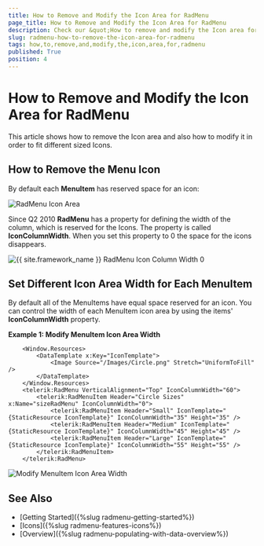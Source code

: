 ```yaml
---
title: How to Remove and Modify the Icon Area for RadMenu
page_title: How to Remove and Modify the Icon Area for RadMenu
description: Check our &quot;How to remove and modify the Icon area for RadMenu&quot; documentation article for the RadMenu {{ site.framework_name }} control.
slug: radmenu-how-to-remove-the-icon-area-for-radmenu
tags: how,to,remove,and,modify,the,icon,area,for,radmenu
published: True
position: 4
---
```


# How to Remove and Modify the Icon Area for RadMenu

This article shows how to remove the Icon area and also how to modify it in order to fit different sized Icons.

## How to Remove the Menu Icon

By default each __MenuItem__ has reserved space for an icon:

![RadMenu Icon Area](images/RadMenuIcon.jpg)

Since Q2 2010 __RadMenu__ has a property for defining the width of the column, which is reserved for the Icons. The property is called __IconColumnWidth__. When you set this property to 0 the space for the icons disappears.

![{{ site.framework_name }} RadMenu Icon Column Width 0](images/RadMenu_IconColumnWidth.jpg)

## Set Different Icon Area Width for Each MenuItem

By default all of the MenuItems have equal space reserved for an icon. You can control the width of each MenuItem icon area by using the items' __IconColumnWidth__ property.

__Example 1: Modify MenuItem Icon Area Width__
```XAML
	<Window.Resources>
		<DataTemplate x:Key="IconTemplate">
			<Image Source="/Images/Circle.png" Stretch="UniformToFill" />
		</DataTemplate>
    </Window.Resources>
	<telerik:RadMenu VerticalAlignment="Top" IconColumnWidth="60">
	    <telerik:RadMenuItem Header="Circle Sizes" x:Name="sizeRadMenu" IconColumnWidth="0">
	        <telerik:RadMenuItem Header="Small" IconTemplate="{StaticResource IconTemplate}" IconColumnWidth="35" Height="35" />
	        <telerik:RadMenuItem Header="Medium" IconTemplate="{StaticResource IconTemplate}" IconColumnWidth="45" Height="45" />
	        <telerik:RadMenuItem Header="Large" IconTemplate="{StaticResource IconTemplate}" IconColumnWidth="55" Height="55" />
	    </telerik:RadMenuItem>
	</telerik:RadMenu>
```

![Modify MenuItem Icon Area Width](images/RadMenu_HowTo_How_to_remove_and_modify_the_Icon_area.jpg)

## See Also

 * [Getting Started]({%slug radmenu-getting-started%})
 * [Icons]({%slug radmenu-features-icons%})
 * [Overview]({%slug radmenu-populating-with-data-overview%})
